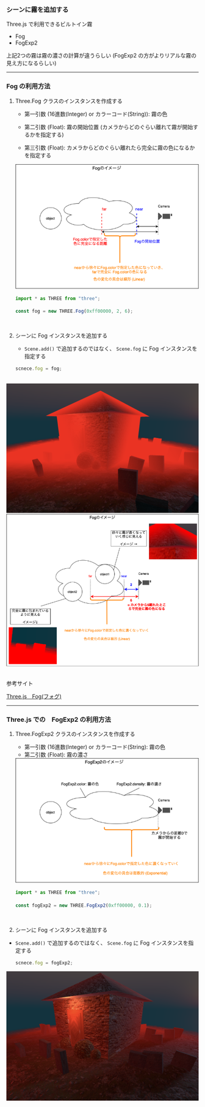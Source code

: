 ### シーンに霧を追加する

Three.js で利用できるビルトイン霧
- Fog
- FogExp2

上記2つの霧は霧の濃さの計算が違うらしい (FogExp2 の方がよりリアルな霧の見え方になるらしい)

---

### Fog の利用方法

1. Three.Fog クラスのインスタンスを作成する

    - 第一引数 (16進数(Integer) or カラーコード(String)): 霧の色

    - 第二引数 (Float): 霧の開始位置 (カメラからどのぐらい離れて霧が開始するかを指定する)

    - 第三引数 (Float): カメラからどのぐらい離れたら完全に霧の色になるかを指定する

    <img src="./img/Fog_1.png" />

    ```js
    import * as THREE from "three";

    const fog = new THREE.Fog(0xff00000, 2, 6);
    ```

<br>

2. シーンに Fog インスタンスを追加する

    - `Scene.add()` で追加するのではなく、 `Scene.fog` に Fog インスタンスを指定する

    ```js
    scnece.fog = fog;
    ```

<br>

<img src="./img/Fog_2.png" />
<img src="./img/Fog_3.png" />

<br>
<br>

参考サイト

[Three.js　Fog(フォグ)](https://gupuru.hatenablog.jp/entry/2013/12/05/210924)

---

### Three.js での　FogExp2 の利用方法

1. Three.FogExp2 クラスのインスタンスを作成する

    - 第一引数 (16進数(Integer) or カラーコード(String): 霧の色
    - 第二引数 (Float): 霧の濃さ

    <img src="./img/FogExp2_1.png" />

    ```js
    import * as THREE from "three";

    const fogExp2 = new THREE.FogExp2(0xff00000, 0.1);
    ```

<br>

2. シーンに Fog インスタンスを追加する

- `Scene.add()` で追加するのではなく、 `Scene.fog` に Fog インスタンスを指定する


    ```js
    scnece.fog = fogExp2;
    ```

<img src="./img/FogExp2_2.png" />